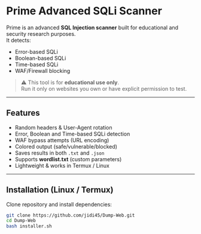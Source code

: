 # Prime Advanced SQLi Scanner

Prime is an advanced **SQL Injection scanner** built for educational and security research purposes.  
It detects:
- Error-based SQLi
- Boolean-based SQLi
- Time-based SQLi
- WAF/Firewall blocking

> ⚠️ This tool is for **educational use only**.  
> Run it only on websites you own or have explicit permission to test.

---

## Features
- Random headers & User-Agent rotation
- Error, Boolean and Time-based SQLi detection
- WAF bypass attempts (URL encoding)
- Colored output (safe/vulnerable/blocked)
- Saves results in both `.txt` and `.json`
- Supports **wordlist.txt** (custom parameters)
- Lightweight & works in Termux / Linux

---

## Installation (Linux / Termux)

Clone repository and install dependencies:

```bash
git clone https://github.com/jidi45/Dump-Web.git
cd Dump-Web
bash installer.sh
